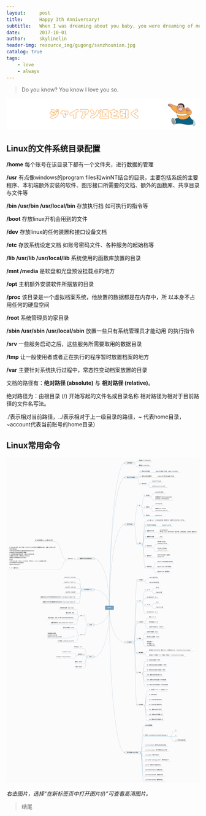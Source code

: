 ```yaml
---
layout:     post
title:      Happy 3th Anniversary!
subtitle:   When I was dreaming about you baby, you were dreaming of me.
date:       2017-10-01
author:     skylinelin
header-img: resource_img/gugong/sanzhounian.jpg
catalog: true
tags:
    - love
    - always
---
```


> Do you know? You know I love you so.



![panghu](/resource_img/gugong/panghu1.jpg)



## Linux的文件系统目录配置

**/home**  每个账号在该目录下都有一个文件夹，进行数据的管理

**/usr** 有点像windows的program files和winNT结合的目录，主要包括系统的主要程序、本机端额外安装的软件、图形接口所需要的文档、额外的函数库、共享目录与文件等

**/bin  /usr/bin  /usr/local/bin** 存放执行挡  如可执行的指令等

**/boot** 存放linux开机会用到的文件

**/dev** 存放linux的任何装置和接口设备文档

**/etc** 存放系统设定文档 如账号密码文件、各种服务的起始档等

**/lib  /usr/lib /usr/local/lib** 系统使用的函数库放置的目录

**/mnt /media** 是软盘和光盘预设挂载点的地方

**/opt** 主机额外安装软件所摆放的目录

**/proc** 该目录是一个虚拟档案系统，他放置的数据都是在内存中，所         以本身不占用任何的硬盘空间

**/root** 系统管理员的家目录

**/sbin  /usr/sbin  /usr/local/sbin** 放置一些只有系统管理员才能动用          的执行指令

**/srv** 一些服务启动之后，这些服务所需要取用的数据目录

**/tmp** 让一般使用者或者正在执行的程序暂时放置档案的地方

**/var**  主要针对系统执行过程中，常态性变动档案放置的目录


文档的路径有：**绝对路径 (absolute)** 与 **相对路径 (relative)**。

绝对路径为：由根目录 (/) 开始写起的文件名或目录名称
相对路径为相对于目前路径的文件名写法。 

./表示相对当前路径，../表示相对于上一级目录的路径，~ 代表home目录，~account代表当前账号的home目录）



## Linux常用命令

![linux](/resource_img/linux/Linux.png)

*右击图片，选择“在新标签页中打开图片(I)”可查看高清图片。*

> 结尾

